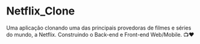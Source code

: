 # Netflix_Clone
Uma aplicação clonando uma das principais provedoras de filmes e séries do mundo, a Netflix. Construindo o Back-end e Front-end Web/Mobile. 📺❤
